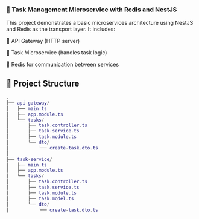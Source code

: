 ### 📝 Task Management Microservice with Redis and NestJS

This project demonstrates a basic microservices architecture using NestJS and Redis as the transport layer. It includes:

📡 API Gateway (HTTP server)

🔧 Task Microservice (handles task logic)

🔁 Redis for communication between services

## 📁 Project Structure

```lua
.
├── api-gateway/
│   ├── main.ts
│   ├── app.module.ts
│   └── tasks/
│       ├── task.controller.ts
│       ├── task.service.ts
│       ├── task.module.ts
│       └── dto/
│           └── create-task.dto.ts
│
├── task-service/
│   ├── main.ts
│   ├── app.module.ts
│   └── tasks/
│       ├── task.controller.ts
│       ├── task.service.ts
│       ├── task.module.ts
│       ├── task.model.ts
│       └── dto/
│           └── create-task.dto.ts
```